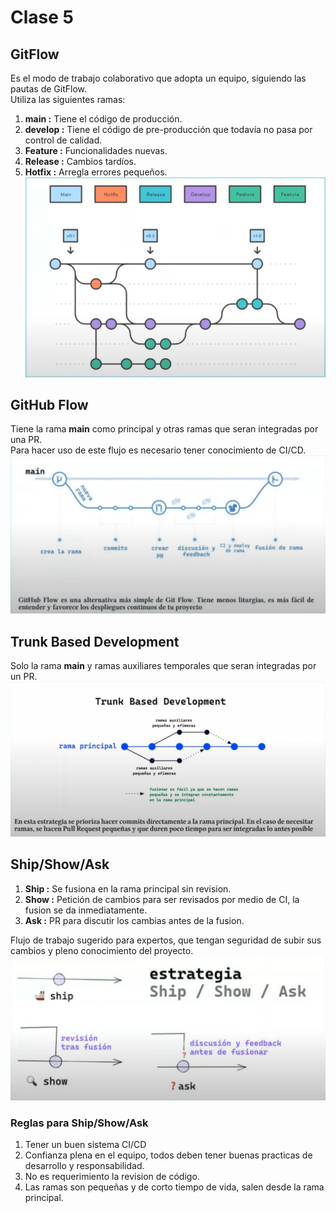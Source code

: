 # Clase 5
## GitFlow
Es el modo de trabajo colaborativo que adopta un equipo, siguiendo las pautas de GitFlow.  
Utiliza las siguientes ramas:  
1. **main :** Tiene el código de producción.
2. **develop :** Tiene el código de pre-producción que todavía no pasa por control de calidad.  
3.  **Feature :** Funcionalidades nuevas.
4.  **Release :** Cambios tardíos.
5.  **Hotfix :** Arregla errores pequeños.  
![GitFlow](<imagenes/2025-05-09 14_31_14-Clase de Git_GitHub- Scesi - 5 - YouTube.png>)
## GitHub Flow
Tiene la rama **main** como principal y otras ramas que seran integradas por una PR.  
Para hacer uso de este flujo es necesario tener conocimiento de CI/CD.  
![GitHub Flow](<imagenes/2025-05-09 14_37_25-Clase de Git_GitHub- Scesi - 5 - YouTube.png>)
## Trunk Based Development
Solo la rama **main** y ramas auxiliares temporales que seran integradas por un PR.  
![Trunk Base Development](<imagenes/2025-05-09 14_40_55-Clase de Git_GitHub- Scesi - 5 - YouTube.png>)
## Ship/Show/Ask
1. **Ship :** Se fusiona en la rama principal sin revision.
2. **Show :** Petición de cambios para ser revisados por medio de CI, la fusion se da inmediatamente.
3. **Ask :** PR para discutir los cambias antes de la fusion.  
  
Flujo de trabajo sugerido para expertos, que tengan seguridad de subir sus cambios y pleno conocimiento del proyecto.  
![ship/show/ask](<imagenes/2025-05-09 14_53_58-Clase de Git_GitHub- Scesi - 5 - YouTube.png>)
### Reglas para Ship/Show/Ask
1. Tener un buen sistema CI/CD
2. Confianza plena en el equipo, todos deben tener buenas practicas de desarrollo y responsabilidad.
3. No es requerimiento la revision de código.
4. Las ramas son pequeñas y de corto tiempo de vida, salen desde la rama principal.